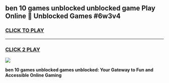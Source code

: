 
## ben 10 games unblocked unblocked game Play Online 👋 Unblocked Games #6w3v4
<h3>
<a href="https://premium.freeplayer.one?title=ben_10_games_unblocked&ref=21F">CLICK TO PLAY</a></h3>
<hr>

<h3>
<a href="https://premium.freeplayer.one?title=ben_10_games_unblocked&ref=21F">CLICK 2 PLAY</a>
  
</h3>

<a href="https://premium.freeplayer.one?title=ben_10_games_unblocked&ref=21F/"><img src="https://clearcache.store/games.png"></a>


**ben 10 games unblocked games unblocked: Your Gateway to Fun and Accessible Online Gaming**
